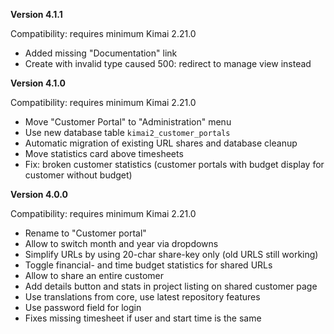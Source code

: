 **Version 4.1.1**

Compatibility: requires minimum Kimai 2.21.0

- Added missing "Documentation" link 
- Create with invalid type caused 500: redirect to manage view instead

**Version 4.1.0**

Compatibility: requires minimum Kimai 2.21.0

- Move "Customer Portal" to "Administration" menu
- Use new database table `kimai2_customer_portals`
- Automatic migration of existing URL shares and database cleanup
- Move statistics card above timesheets
- Fix: broken customer statistics (customer portals with budget display for customer without budget)

**Version 4.0.0**

Compatibility: requires minimum Kimai 2.21.0

- Rename to "Customer portal"
- Allow to switch month and year via dropdowns
- Simplify URLs by using 20-char share-key only (old URLS still working)
- Toggle financial- and time budget statistics for shared URLs
- Allow to share an entire customer
- Add details button and stats in project listing on shared customer page
- Use translations from core, use latest repository features
- Use password field for login
- Fixes missing timesheet if user and start time is the same

